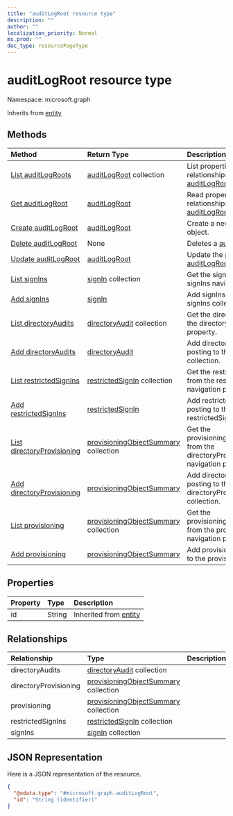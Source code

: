 ```yaml
---
title: "auditLogRoot resource type"
description: ""
author: ""
localization_priority: Normal
ms.prod: ""
doc_type: resourcePageType
---
```


# auditLogRoot resource type


Namespace: microsoft.graph




Inherits from [entity](../resources/entity.md)

## Methods
|Method|Return Type|Description|
|:---|:---|:---|
|[List auditLogRoots](../api/auditlogroot-list.md)|[auditLogRoot](../resources/auditlogroot.md) collection|List properties and relationships of the [auditLogRoot](../resources/auditlogroot.md) objects.|
|[Get auditLogRoot](../api/auditlogroot-get.md)|[auditLogRoot](../resources/auditlogroot.md)|Read properties and relationships of the [auditLogRoot](../resources/auditlogroot.md) object.|
|[Create auditLogRoot](../api/auditlogroot-create.md)|[auditLogRoot](../resources/auditlogroot.md)|Create a new [auditLogRoot](../resources/auditlogroot.md) object.|
|[Delete auditLogRoot](../api/auditlogroot-delete.md)|None|Deletes a [auditLogRoot](../resources/auditlogroot.md).|
|[Update auditLogRoot](../api/auditlogroot-update.md)|[auditLogRoot](../resources/auditlogroot.md)|Update the properties of a [auditLogRoot](../resources/auditlogroot.md) object.|
|[List signIns](../api/auditlogroot-list-signins.md)|[signIn](../resources/signin.md) collection|Get the signIns from the signIns navigation property.|
|[Add signIns](../api/auditlogroot-post-signins.md)|[signIn](../resources/signin.md)|Add signIns by posting to the signIns collection.|
|[List directoryAudits](../api/auditlogroot-list-directoryaudits.md)|[directoryAudit](../resources/directoryaudit.md) collection|Get the directoryAudits from the directoryAudits navigation property.|
|[Add directoryAudits](../api/auditlogroot-post-directoryaudits.md)|[directoryAudit](../resources/directoryaudit.md)|Add directoryAudits by posting to the directoryAudits collection.|
|[List restrictedSignIns](../api/auditlogroot-list-restrictedsignins.md)|[restrictedSignIn](../resources/restrictedsignin.md) collection|Get the restrictedSignIns from the restrictedSignIns navigation property.|
|[Add restrictedSignIns](../api/auditlogroot-post-restrictedsignins.md)|[restrictedSignIn](../resources/restrictedsignin.md)|Add restrictedSignIns by posting to the restrictedSignIns collection.|
|[List directoryProvisioning](../api/auditlogroot-list-directoryprovisioning.md)|[provisioningObjectSummary](../resources/provisioningobjectsummary.md) collection|Get the provisioningObjectSummaries from the directoryProvisioning navigation property.|
|[Add directoryProvisioning](../api/auditlogroot-post-directoryprovisioning.md)|[provisioningObjectSummary](../resources/provisioningobjectsummary.md)|Add directoryProvisioning by posting to the directoryProvisioning collection.|
|[List provisioning](../api/auditlogroot-list-provisioning.md)|[provisioningObjectSummary](../resources/provisioningobjectsummary.md) collection|Get the provisioningObjectSummaries from the provisioning navigation property.|
|[Add provisioning](../api/auditlogroot-post-provisioning.md)|[provisioningObjectSummary](../resources/provisioningobjectsummary.md)|Add provisioning by posting to the provisioning collection.|

## Properties
|Property|Type|Description|
|:---|:---|:---|
|id|String| Inherited from [entity](../resources/entity.md)|

## Relationships
|Relationship|Type|Description|
|:---|:---|:---|
|directoryAudits|[directoryAudit](../resources/directoryaudit.md) collection||
|directoryProvisioning|[provisioningObjectSummary](../resources/provisioningobjectsummary.md) collection||
|provisioning|[provisioningObjectSummary](../resources/provisioningobjectsummary.md) collection||
|restrictedSignIns|[restrictedSignIn](../resources/restrictedsignin.md) collection||
|signIns|[signIn](../resources/signin.md) collection||

## JSON Representation
Here is a JSON representation of the resource.
<!-- {
  "blockType": "resource",
  "keyProperty": "id",
  "@odata.type": "microsoft.graph.auditLogRoot",
  "baseType": "microsoft.graph.entity",
  "openType": false
}
-->
``` json
{
  "@odata.type": "#microsoft.graph.auditLogRoot",
  "id": "String (identifier)"
}
```

